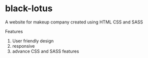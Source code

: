 # black-lotus
A website for makeup company created using HTML CSS and SASS 


Features
1) User friendly design 
2) responsive
3) advance CSS and SASS features 
